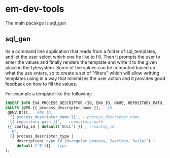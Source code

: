 # em-dev-tools
 The main pacakge is sql_gen
 
 ## sql_gen
  Its a command line application that reads from a folder of sql_templates, and let the user select which one he like to fill. Then it prompts the user to enter the values and finally renders the template and write it to the given place in the fylesystem.
  Some of the values can be computed based on what the use enters, so to create a set of "filters" which will allow writting templates using in a way that minimizes the user action and it provides good feedback on how to fill the values.
 
For example a template like the following:


```sql
INSERT INTO EVA_PROCESS_DESCRIPTOR (ID, ENV_ID, NAME, REPOSITORY_PATH, CONFIG_PROCESS_ID, IS_DELETED, TYPE) 
VALUES (@PD.{{ process_descriptor_name }}, --ID
 @ENV.Dflt, --ENV_ID,
 '{{ process_descriptor_name }}', --process_descriptor_name
 '{{ repository_path }}', --repository_path 
 {{ config_id | default('NULL') }} , --config_id
  'N',
  {{ process_descriptor_type |
     description('type id (0=regular process, 2=action, 3=sla)') |
     default ('0')}} --type
);
```



  
  
 
  
